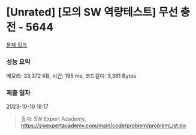 # [Unrated] [모의 SW 역량테스트] 무선 충전 - 5644 

[문제 링크](https://swexpertacademy.com/main/code/problem/problemDetail.do?contestProbId=AWXRDL1aeugDFAUo) 

### 성능 요약

메모리: 33,372 KB, 시간: 195 ms, 코드길이: 3,361 Bytes

### 제출 일자

2023-10-10 18:17



> 출처: SW Expert Academy, https://swexpertacademy.com/main/code/problem/problemList.do